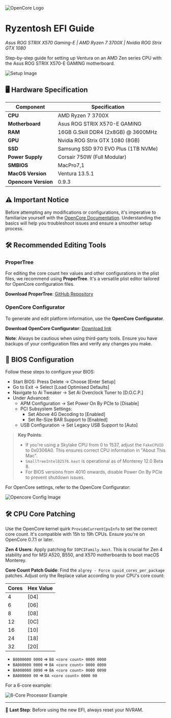 
![OpenCore Logo](https://github.com/acidanthera/OpenCorePkg/blob/master/Docs/Logos/OpenCore_with_text_Small.png)

# Ryzentosh EFI Guide 
_Asus ROG STRIX X570 Gaming-E | AMD Ryzen 7 3700X | Nvidia ROG Strix GTX 1080_

Step-by-step guide for setting up Ventura on an AMD Zen series CPU with the Asus ROG STRIX X570-E GAMING motherboard.

![Setup Image](https://i.imgur.com/dAdnQ3X.png)

## 🖥️ Hardware Specification

| Component      | Specification                                                 |
|----------------|---------------------------------------------------------------|
| **CPU**        | AMD Ryzen 7 3700X                                            |
| **Motherboard**| Asus ROG STRIX X570-E GAMING                                  |
| **RAM**        | 16GB G.Skill DDR4 (2x8GB) @ 3600MHz                           |
| **GPU**        | Nvidia ROG Strix GTX 1080 (8GB)                               |
| **SSD**        | Samsung SSD 970 EVO Plus (1TB NVMe)                           |
| **Power Supply**| Corsair 750W (Full Modular)                                  |
| **SMBIOS**     | MacPro7,1                                                    |
| **MacOS Version**| Ventura 13.5.1                                               |
| **Opencore Version**| 0.9.3                                                      |

## ⚠️ Important Notice

Before attempting any modifications or configurations, it's imperative to familiarize yourself with the [OpenCore Documentation](https://dortania.github.io/OpenCore-Install-Guide/). Understanding the basics will help you troubleshoot issues and ensure a smoother setup process.

## 🛠️ Recommended Editing Tools

### ProperTree
For editing the core count hex values and other configurations in the plist files, we recommend using **ProperTree**. It's a versatile plist editor tailored for OpenCore configuration files.

**Download ProperTree**: [GitHub Repository](https://github.com/corpnewt/ProperTree)

### OpenCore Configurator
To generate and edit platform information, use the **OpenCore Configurator**.

**Download OpenCore Configurator**: [Download link](https://mackie100projects.altervista.org/download-opencore-configurator/)

**Note**: Always be cautious when using third-party tools. Ensure you have backups of your configuration files and verify any changes you make.

## 🔧 BIOS Configuration

Follow these steps to configure your BIOS:

- Start BIOS: Press Delete -> Choose [Enter Setup]
- Go to Exit -> Select [Load Optimised Defaults]
- Navigate to Ai Tweaker -> Set Ai Overclock Tuner to [D.O.C.P.]
- Under Advanced:
  - APM Configuration -> Set Power On By PCIe to [Disable]
  - PCI Subsystem Settings:
    - Set Above 4G Decoding to [Enabled]
    - Set Re-Size BAR Support to [Enabled]
  - USB Configuration -> Set Legacy USB Support to [Auto]

> **Key Points**:
> - If you're using a Skylake CPU from 0 to 1537, adjust the `FakeCPUID` to 0x0306A0. This ensures correct CPU information in "About This Mac".
> - `SmallTreeIntel82576.kext` is operational as of Monterey 12.0 Beta 8.
> - For BIOS versions from 4010 onwards, disable Power On By PCIe to prevent shutdown issues.

For OpenCore settings, refer to the OpenCore Configurator:

![Opencore Config Image](https://i.imgur.com/sSquwww.png)

## 🛠️ CPU Core Patching

Use the OpenCore kernel quirk `ProvideCurrentCpuInfo` to set the correct core count. It's compatible with 15h to 19h CPUs. Ensure you're on OpenCore 0.7.1 or later.

**Zen 4 Users**: Apply patching for `IOPCIFamily.kext`. This is crucial for Zen 4 stability and for MSI A520, B550, and X570 motherboards to boot macOS Monterey.

**Core Count Patch Guide**:
Find the `algrey - Force cpuid_cores_per_package` patches. Adjust only the Replace value according to your CPU's core count:

| Cores | Hex Value |
|-------|-----------|
| 4     | [04]      |
| 6     | [06]      |
| 8     | [08]      |
| 12    | [0C]      |
| 16    | [10]      |
| 24    | [18]      |
| 32    | [20]      |

- `B8000000 0000` => `B8 <core count> 0000 0000`
- `BA000000 0000` => `BA <core count> 0000 0000`
- `BA000000 0090` => `BA <core count> 0000 0090`
- `BA000000 00`   => `BA <core count> 0000 00`

For a 6-core example:

![6-Core Processor Example](https://i.imgur.com/BbGgsap.png)


---

🚀 **Last Step**: Before using the new EFI, always reset your NVRAM.
